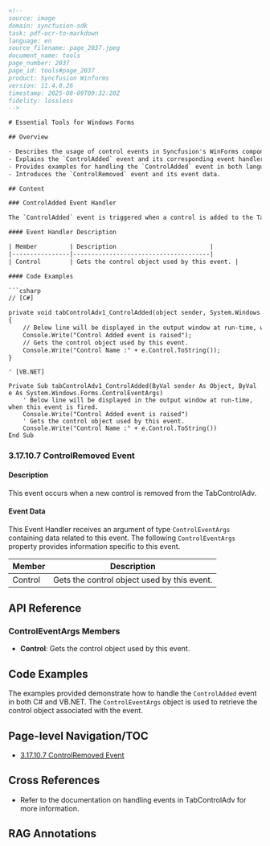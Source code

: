 ```html
<!-- 
source: image
domain: syncfusion-sdk
task: pdf-ocr-to-markdown
language: en
source_filename: page_2037.jpeg
document_name: tools
page_number: 2037
page_id: tools#page_2037
product: Syncfusion Winforms
version: 11.4.0.26
timestamp: 2025-08-09T09:32:20Z
fidelity: lossless
-->

# Essential Tools for Windows Forms

## Overview

- Describes the usage of control events in Syncfusion's WinForms component.
- Explains the `ControlAdded` event and its corresponding event handler in C# and VB.NET.
- Provides examples for handling the `ControlAdded` event in both languages.
- Introduces the `ControlRemoved` event and its event data.

## Content

### ControlAdded Event Handler

The `ControlAdded` event is triggered when a control is added to the TabControlAdv. Below is the description and code examples for handling this event.

#### Event Handler Description

| Member         | Description                          |
|----------------|--------------------------------------|
| Control        | Gets the control object used by this event. |

#### Code Examples

```csharp
// [C#]

private void tabControlAdv1_ControlAdded(object sender, System.Windows.Forms.ControlEventArgs e)
{
    // Below line will be displayed in the output window at run-time, when this event is fired.
    Console.Write("Control Added event is raised");
    // Gets the control object used by this event.
    Console.Write("Control Name :" + e.Control.ToString());
}
```

```vbnet
' [VB.NET]

Private Sub tabControlAdv1_ControlAdded(ByVal sender As Object, ByVal e As System.Windows.Forms.ControlEventArgs)
    ' Below line will be displayed in the output window at run-time, when this event is fired.
    Console.Write("Control Added event is raised")
    ' Gets the control object used by this event.
    Console.Write("Control Name :" + e.Control.ToString())
End Sub
```

### 3.17.10.7 ControlRemoved Event

#### Description

This event occurs when a new control is removed from the TabControlAdv.

#### Event Data

This Event Handler receives an argument of type `ControlEventArgs` containing data related to this event. The following `ControlEventArgs` property provides information specific to this event.

| Member         | Description                          |
|----------------|--------------------------------------|
| Control        | Gets the control object used by this event. |

## API Reference

### ControlEventArgs Members

- **Control**: Gets the control object used by this event.

## Code Examples

The examples provided demonstrate how to handle the `ControlAdded` event in both C# and VB.NET. The `ControlEventArgs` object is used to retrieve the control object associated with the event.

## Page-level Navigation/TOC

- [3.17.10.7 ControlRemoved Event](#3.17.10.7-controlremoved-event)

## Cross References

- Refer to the documentation on handling events in TabControlAdv for more information.

## RAG Annotations

<!-- tags: [TabControlAdv, ControlAdded, ControlRemoved, WinForms, Syncfusion] keywords: [ControlEventArgs, event handler, C#, VB.NET, removed control, added control, event data] -->
```
